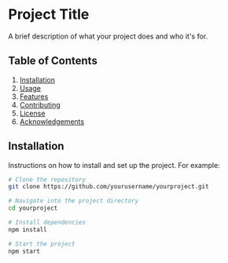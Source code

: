 # Project Title

A brief description of what your project does and who it's for.

## Table of Contents

1. [Installation](#installation)
2. [Usage](#usage)
3. [Features](#features)
4. [Contributing](#contributing)
5. [License](#license)
6. [Acknowledgements](#acknowledgements)

## Installation

Instructions on how to install and set up the project. For example:

```bash
# Clone the repository
git clone https://github.com/yourusername/yourproject.git

# Navigate into the project directory
cd yourproject

# Install dependencies
npm install

# Start the project
npm start
```
